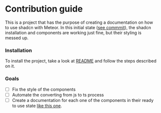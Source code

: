 # Contribution guide

This is a project that has the purpose of creating a documentation on how to use shadcn with Meteor. In this initial state ([see commmit](https://github.com/igorfelipeduca/meteor-shadcn/commit/0dfd7606db465a53ee8f104d39aa1cc94f82fc72)), the shadcn installation and components are working just fine, but their styling is messed up.

### Installation

To install the project, take a look at [README](https://github.com/igorfelipeduca/meteor-shadcn/blob/master/README.md) and follow the steps described on it.

### Goals

- [ ] Fix the style of the components
- [ ] Automate the converting from js to ts process
- [ ] Create a documentation for each one of the components in their ready to use state [like this one](https://github.com/igorfelipeduca/meteor-shadcn/blob/master/README.md#2---install-the-button-component).
